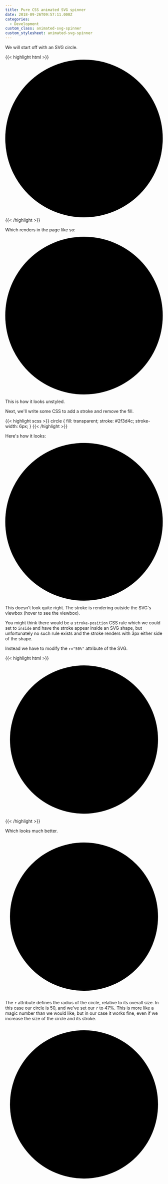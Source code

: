 ```yaml
---
title: Pure CSS animated SVG spinner
date: 2018-09-26T09:57:11.000Z
categories:
  - Development
custom_class: animated-svg-spinner
custom_stylesheet: animated-svg-spinner
---
```

We will start off with an SVG circle.

{{< highlight html >}}
<svg viewBox="0 0 100 100" xmlns="http://www.w3.org/2000/svg">
  <circle cx="50%" cy="50%" r="50%"/>
</svg>
{{< /highlight >}}

Which renders in the page like so:

<svg class="circle-svg circle-svg--basic" viewBox="0 0 100 100" xmlns="http://www.w3.org/2000/svg">
  <circle class="circle-circle circle-circle--basic" cx="50%" cy="50%" r="50%"/>
</svg>

This is how it looks unstyled. 

Next, we'll write some CSS to add a stroke and remove the fill.

{{< highlight scss >}}
circle {
  fill: transparent;
  stroke: #2f3d4c;
  stroke-width: 6px;
}
{{< /highlight >}}

Here's how it looks:

<svg class="circle-svg circle-svg--stroked" viewBox="0 0 100 100" xmlns="http://www.w3.org/2000/svg">
  <circle class="circle-circle circle-circle--stroked" cx="50%" cy="50%" r="50%"/>
</svg>

This doesn't look quite right. The stroke is rendering outside the SVG's viewbox (hover to see the viewbox).

You might think there would be a `stroke-position` CSS rule which we could set to `inside` and have the stroke appear inside an SVG shape, but unfortunately no such rule exists and the stroke renders with 3px either side of the shape.

Instead we have to modify the `r="50%"` attribute of the SVG.

{{< highlight html >}}
<svg viewBox="0 0 100 100" xmlns="http://www.w3.org/2000/svg">
  <circle cx="50%" cy="50%" r="47%"/>
</svg>
{{< /highlight >}}

Which looks much better.

<svg class="circle-svg circle-svg--stroked" viewBox="0 0 100 100" xmlns="http://www.w3.org/2000/svg">
  <circle class="circle-circle circle-circle--stroked" cx="50%" cy="50%" r="47%"/>
</svg>

The `r` attribute defines the radius of the circle, relative to its overall size. In this case our circle is 50, and we've set our `r` to 47%. This is more like a magic number than we would like, but in our case it works fine, even if we increase the size of the circle and its stroke.

<svg class="circle-svg circle-svg--stroked circle-svg--2x" viewBox="0 0 100 100" xmlns="http://www.w3.org/2000/svg">
  <circle class="circle-circle circle-circle--stroked circle-circle--2x" cx="50%" cy="50%" r="47%"/>
</svg>
